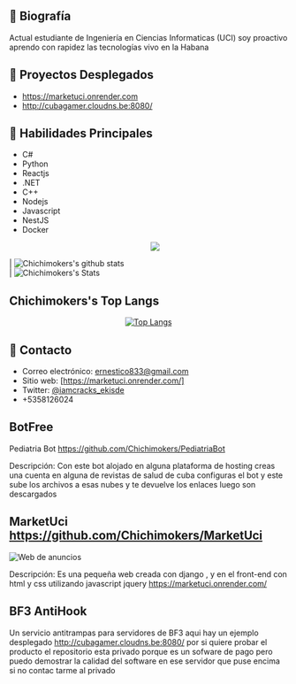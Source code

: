 ## 📝 Biografía
Actual estudiante de Ingeniería en Ciencias Informaticas (UCI)
soy proactivo aprendo con rapidez las tecnologías
vivo en la Habana

## 🚀 Proyectos Desplegados
- https://marketuci.onrender.com
- http://cubagamer.cloudns.be:8080/

## 🔧 Habilidades Principales
- C#
- Python
- Reactjs
- .NET
- C++
- Nodejs
- Javascript
- NestJS
- Docker
  <p align="center">
    <a href="https://skillicons.dev">
      <img src="https://skillicons.dev/icons?i=yml,py,cs,js,ts,kotlin,html,css,nextjs,cpp,npm,nestjs,mongodb,mysql,angular,django,react,tailwind,sklearn,dotnet,docker,sqlite" />
    </a>
  </p>


| ![Chichimokers's github stats](https://github-readme-stats.vercel.app/api?username=Chichimokers&show_icons=true&theme=algolia)          
| ![Chichimokers's Stats](https://github-readme-streak-stats.herokuapp.com/?user=Chichimokers&theme=algolia)                    


## Chichimokers's Top Langs

<p align="center">
  <a href="https://github-readme-stats.vercel.app/api/top-langs/?username=Chichimokers&langs_count=8&theme=algolia&layout=compact">
    <img src="https://github-readme-stats.vercel.app/api/top-langs/?username=Chichimokers&langs_count=8&theme=algolia&layout=compact" alt="Top Langs"/>
  </a>
</p>

 
## 💬 Contacto
- Correo electrónico: ernestico833@gmail.com
- Sitio web: [https://marketuci.onrender.com/]
- Twitter: [@iamcracks_ekisde]()
- +5358126024

## BotFree

Pediatria Bot https://github.com/Chichimokers/PediatriaBot

Descripción: Con este bot alojado en alguna plataforma de hosting creas una cuenta en alguna de revistas de salud de cuba 
configuras el bot y este sube los archivos a esas nubes y te devuelve los enlaces luego son descargados
## MarketUci  https://github.com/Chichimokers/MarketUci

![Web de anuncios](`)

Descripción: Es una pequeña web creada con django , y en el front-end con html y css utilizando javascript jquery https://marketuci.onrender.com/

## BF3 AntiHook

Un servicio antitrampas para servidores de BF3 aqui hay un ejemplo desplegado http://cubagamer.cloudns.be:8080/ por si quiere probar el producto 
el repositorio esta privado porque es un sofware de pago pero puedo demostrar la calidad del software en ese servidor que puse encima si no contac
tarme al privado

